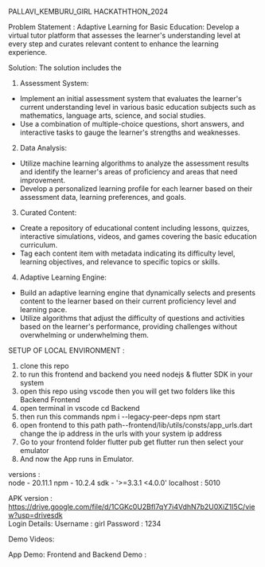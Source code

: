    PALLAVI_KEMBURU_GIRL HACKATHTHON_2024


  Problem Statement :
     Adaptive Learning for Basic Education: Develop a virtual tutor platform that assesses the learner's understanding level at every step and curates relevant content to enhance the learning experience.

  Solution: The solution includes the 
     
  1. Assessment System:
   - Implement an initial assessment system that evaluates the learner's current understanding level in various basic education subjects such as mathematics, language arts, science, and social studies.
   - Use a combination of multiple-choice questions, short answers, and interactive tasks to gauge the learner's strengths and weaknesses.

  2. Data Analysis:
   - Utilize machine learning algorithms to analyze the assessment results and identify the learner's areas of proficiency and areas that need improvement.
   - Develop a personalized learning profile for each learner based on their assessment data, learning preferences, and goals.

  3. Curated Content:
   - Create a repository of educational content including lessons, quizzes, interactive simulations, videos, and games covering the basic education curriculum.
   - Tag each content item with metadata indicating its difficulty level, learning objectives, and relevance to specific topics or skills.

  4. Adaptive Learning Engine:
   - Build an adaptive learning engine that dynamically selects and presents content to the learner based on their current proficiency level and learning pace.
   - Utilize algorithms that adjust the difficulty of questions and activities based on the learner's performance, providing challenges without overwhelming or underwhelming them.


  SETUP OF LOCAL ENVIRONMENT :

  1. clone this repo
  2. to run this frontend and backend you need nodejs & flutter SDK in your system
  3. open this repo using vscode then you will get two folders
  	like this 
  		Backend
  		Frontend
  4. open terminal in vscode 
  	 cd Backend
  5. then run this commands
     npm i --legacy-peer-deps
  	 npm start
  6. open frontend to this path
  	 path--frontend/lib/utils/consts/app_urls.dart
  	 change the ip address in the urls with your system ip address
  7. Go to your frontend folder
  	 flutter pub get
  	 flutter run
  	 then select your emulator
  8. And now the App runs in Emulator.
 
  versions :  
    node - 20.11.1
    npm  - 10.2.4
    sdk - '>=3.3.1 <4.0.0'
  localhost : 5010
  

  APK version :   https://drive.google.com/file/d/1CGKc0U2BfI7qY7i4VdhN7b2U0XiZ1I5C/view?usp=drivesdk   
  Login Details:
   Username : girl
   Password : 1234


  Demo Videos:  

   App Demo: 
   Frontend and Backend Demo : 

  

    

